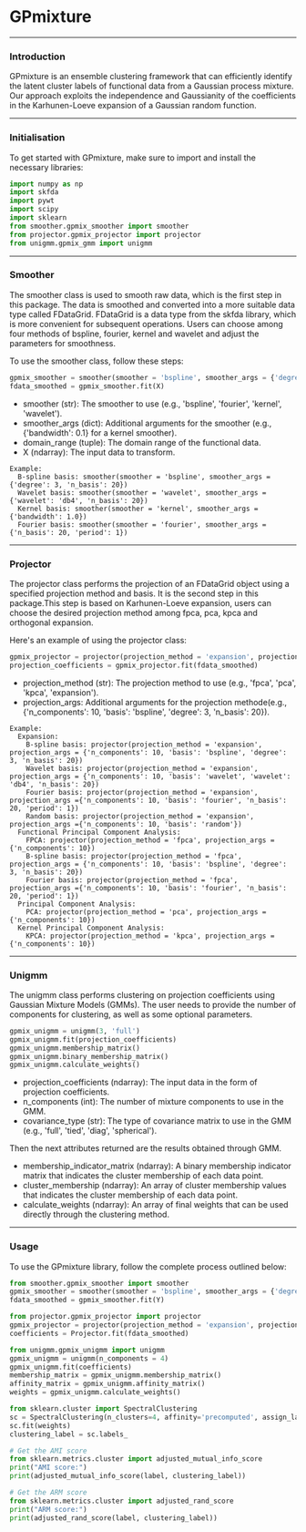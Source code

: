 # GPmixture
---
### Introduction

GPmixture is an ensemble clustering framework that can efficiently identify the latent cluster labels of functional data from a Gaussian process mixture. Our approach exploits the independence and Gaussianity of the coefficients in the Karhunen-Loeve expansion of a Gaussian random function. 

---
### Initialisation

To get started with GPmixture, make sure to import and install the necessary libraries:

```python
import numpy as np
import skfda
import pywt
import scipy
import sklearn
from smoother.gpmix_smoother import smoother
from projector.gpmix_projector import projector
from unigmm.gpmix_gmm import unigmm
```

---
### Smoother

The smoother class is used to smooth raw data, which is the first step in this package. The data is smoothed and converted into a more suitable data type called FDataGrid. FDataGrid is a data type from the skfda library, which is more convenient for subsequent operations. Users can choose among four methods of bspline, fourier, kernel and wavelet and adjust the parameters for smoothness.

To use the smoother class, follow these steps:

```python
gpmix_smoother = smoother(smoother = 'bspline', smoother_args = {'degree': 3, 'n_basis': 31}, domain_range = (10))
fdata_smoothed = gpmix_smoother.fit(X)
```

- smoother (str): The smoother to use (e.g., 'bspline', 'fourier', 'kernel', 'wavelet').
- smoother_args (dict): Additional arguments for the smoother (e.g., {'bandwidth': 0.1} for a kernel smoother).
- domain_range (tuple): The domain range of the functional data.
- X (ndarray): The input data to transform.

```
Example:
  B-spline basis: smoother(smoother = 'bspline', smoother_args = {'degree': 3, 'n_basis': 20})
  Wavelet basis: smoother(smoother = 'wavelet', smoother_args = {'wavelet': 'db4', 'n_basis': 20})
  Kernel basis: smoother(smoother = 'kernel', smoother_args = {'bandwidth': 1.0})
  Fourier basis: smoother(smoother = 'fourier', smoother_args ={'n_basis': 20, 'period': 1})
```
---
### Projector

The projector class performs the projection of an FDataGrid object using a specified projection method and basis. It is the second step in this package.This step is based on Karhunen-Loeve expansion, users can choose the desired projection method among fpca, pca, kpca and orthogonal expansion.

Here's an example of using the projector class:

```python
gpmix_projector = projector(projection_method = 'expansion', projection_args = {'basis': 'bspline', 'degree': 3, 'n_basis': 31})
projection_coefficients = gpmix_projector.fit(fdata_smoothed)
```

- projection_method (str): The projection method to use (e.g., 'fpca', 'pca', 'kpca', 'expansion').
- projection_args: Additional arguments for the projection methode(e.g., {'n_components': 10, 'basis': 'bspline', 'degree': 3, 'n_basis': 20}).

```
Example:
  Expansion:
    B-spline basis: projector(projection_method = 'expansion', projection_args = {'n_components': 10, 'basis': 'bspline', 'degree': 3, 'n_basis': 20})
    Wavelet basis: projector(projection_method = 'expansion', projection_args = {'n_components': 10, 'basis': 'wavelet', 'wavelet': 'db4', 'n_basis': 20})
    Fourier basis: projector(projection_method = 'expansion', projection_args ={'n_components': 10, 'basis': 'fourier', 'n_basis': 20, 'period': 1})
    Random basis: projector(projection_method = 'expansion', projection_args ={'n_components': 10, 'basis': 'random'})
  Functional Principal Component Analysis:
    FPCA: projector(projection_method = 'fpca', projection_args = {'n_components': 10})
    B-spline basis: projector(projection_method = 'fpca', projection_args = {'n_components': 10, 'basis': 'bspline', 'degree': 3, 'n_basis': 20})
    Fourier basis: projector(projection_method = 'fpca', projection_args ={'n_components': 10, 'basis': 'fourier', 'n_basis': 20, 'period': 1})
  Principal Component Analysis:
    PCA: projector(projection_method = 'pca', projection_args = {'n_components': 10})
  Kernel Principal Component Analysis:
    KPCA: projector(projection_method = 'kpca', projection_args = {'n_components': 10})
```

---
### Unigmm

The unigmm class performs clustering on projection coefficients using Gaussian Mixture Models (GMMs). The user needs to provide the number of components for clustering, as well as some optional parameters. 

```python
gpmix_unigmm = unigmm(3, 'full')
gpmix_unigmm.fit(projection_coefficients)
gpmix_unigmm.membership_matrix()
gpmix_unigmm.binary_membership_matrix()
gpmix_unigmm.calculate_weights()
```

- projection_coefficients (ndarray): The input data in the form of projection coefficients.
- n_components (int): The number of mixture components to use in the GMM.
- covariance_type (str): The type of covariance matrix to use in the GMM (e.g., 'full', 'tied', 'diag', 'spherical').

Then the next attributes returned are the results obtained through GMM.
- membership_indicator_matrix (ndarray): A binary membership indicator matrix that indicates the cluster membership of each data point.
- cluster_membership (ndarray): An array of cluster membership values that indicates the cluster membership of each data point.
- calculate_weights (ndarray): An array of final weights that can be used directly through the clustering method.

---
### Usage

To use the GPmixture library, follow the complete process outlined below:

```python
from smoother.gpmix_smoother import smoother
gpmix_smoother = smoother(smoother = 'bspline', smoother_args = {'degree': 3, 'n_basis': 10})
fdata_smoothed = gpmix_smoother.fit(Y)

from projector.gpmix_projector import projector
gpmix_projector = projector(projection_method = 'expansion', projection_args = {'basis': 'bspline', 'degree': 3, 'n_basis': 31})
coefficients = Projector.fit(fdata_smoothed)

from unigmm.gpmix_unigmm import unigmm
gpmix_unigmm = unigmm(n_components = 4)
gpmix_unigmm.fit(coefficients)
membership_matrix = gpmix_unigmm.membership_matrix()
affinity_matrix = gpmix_unigmm.affinity_matrix()
weights = gpmix_unigmm.calculate_weights()

from sklearn.cluster import SpectralClustering
sc = SpectralClustering(n_clusters=4, affinity='precomputed', assign_labels='discretize')
sc.fit(weights)
clustering_label = sc.labels_

# Get the AMI score
from sklearn.metrics.cluster import adjusted_mutual_info_score
print("AMI score:")
print(adjusted_mutual_info_score(label, clustering_label))

# Get the ARM score
from sklearn.metrics.cluster import adjusted_rand_score
print("ARM score:")
print(adjusted_rand_score(label, clustering_label))
```
